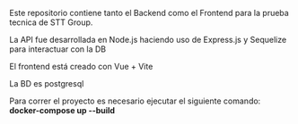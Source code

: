 Este repositorio contiene tanto el Backend como el Frontend para la prueba tecnica de STT Group.

La API fue desarrollada en Node.js haciendo uso de Express.js y Sequelize para interactuar con la DB

El frontend está creado con Vue + Vite

La BD es postgresql

Para correr el proyecto es necesario ejecutar el siguiente comando:
**docker-compose up --build**